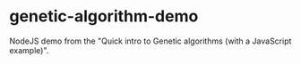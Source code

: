# genetic-algorithm-demo

NodeJS demo from the "Quick intro to Genetic algorithms (with a JavaScript example)".
